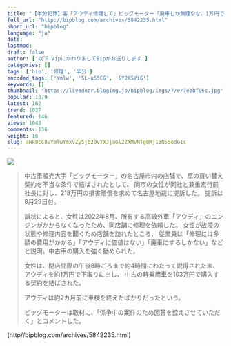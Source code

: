 ```yaml
---
title: "【半分犯罪】客「アウディ修理して」ビッグモーター「廃車しか無理やな。1万円で下取るで！」 "
full_url: "http://bipblog.com/archives/5842235.html"
short_url: "bipblog"
language: "ja"
date: 
lastmod: 
draft: false
author: ['以下 VipにかわりましてBipがお送りします']
categories: []
tags: ['bip', '修理', '半分']
encoded_tags: ['Ymlw', '5L-u55CG', '5Y2K5YiG']
keywords: []
thumbnail: "https://livedoor.blogimg.jp/bipblog/imgs/7/e/7ebbf96c.jpg"
popular: 1379
latest: 162
trend: 1027
featured: 146
views: 1043
comments: 136
weight: 16
slug: aHR0cC8vYmlwYmxvZy5jb20vYXJjaGl2ZXMvNTg0MjIzNS5odG1s
---
```


![](https://livedoor.blogimg.jp/bipblog/imgs/7/e/7ebbf96c.jpg)

<blockquote><p class='ent_body_p ent_kyocho '> 中古車販売大手「ビッグモーター」の名古屋市内の店舗で、車の買い替え契約を不当な条件で結ばされたとして、 同市の女性が同社と兼重宏行前社長に対し、218万円の損害賠償を求めて名古屋地裁に提訴した。 提訴は8月29日付。</p> <p class='ent_body_p ent_kyocho'>訴状によると、女性は2022年8月、所有する高級外車「アウディ」のエンジンがかからなくなったため、同店舗に修理を依頼した。 女性が故障の状態や修理内容を聞くため店舗を訪れたところ、 従業員は「修理には多額の費用がかかる」「アウディに価値はない」「廃車にするしかない」などと説明。中古車の購入を強く勧められた。</p> <p class='ent_body_p ent_kyocho'>女性は、閉店間際の午後8時ごろまで約4時間にわたって説得された末、アウディを約1万円で下取りに出し、 中古の軽乗用車を103万円で購入する契約を結ばされた。</p> <p class='ent_body_p ent_kyocho'>アウディは約2カ月前に車検を終えたばかりだったという。</p> <p class='ent_body_p ent_kyocho'>ビッグモーターは取材に、「係争中の案件のため回答を控えさせていただく」とコメントした。 </p></blockquote>

(http//bipblog.com/archives/5842235.html)
